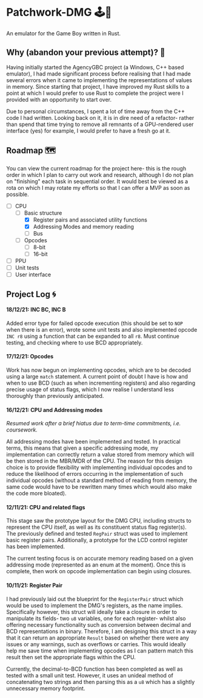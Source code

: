 # Patchwork-DMG 🕹📱
An emulator for the Game Boy written in Rust.

## Why (abandon your previous attempt)? 🤔

Having initially started the AgencyGBC project (a Windows, C++ based emulator), I had made significant process before realising that I had made several errors when it came to implementing the representations of values in memory. Since starting that project, I have improved my Rust skills to a point at which I would prefer to use Rust to complete the project were I provided with an opportunity to start over.

Due to personal circumstances, I spent a lot of time away from the C++ code I had written. Looking back on it, it is in dire need of a refactor- rather than spend that time trying to remove all remnants of a GPU-rendered user interface (yes) for example, I would prefer to have a fresh go at it.

## Roadmap 🗺
You can view the current roadmap for the project here- this is the rough order in which I plan to carry out work and research, although I do not plan on "finishing" each task in sequential order. It would best be viewed as a rota on which I may rotate my efforts so that I can offer a MVP as soon as possible.

- [ ] CPU
  - [ ] Basic structure
    - [x] Register pairs and associated utility functions
    - [x] Addressing Modes and memory reading
    - [ ] Bus
  - [ ] Opcodes
    - [ ] 8-bit
    - [ ] 16-bit
- [ ] PPU
- [ ] Unit tests
- [ ] User interface

## Project Log 🌀
#### 18/12/21: INC BC, INC B
Added error type for failed opcode execution (this should be set to `NOP` when there is an error),
wrote some unit tests and also implemented opcode `INC r8` using a function that can be expanded
to all `r8`. Must continue testing, and checking where to use BCD appropriately.

#### 17/12/21: Opcodes
Work has now begun on implementing opcodes, which are to be decoded using a large `match` statement.
A current point of doubt I have is how and when to use BCD (such as when incrementing registers) and
also regarding precise usage of status flags, which I now realise I understand less thoroughly than
previously anticipated.

#### 16/12/21: CPU and Addressing modes
_Resumed work after a brief hiatus due to term-time commitments, i.e. coursework._

All addressing modes have been implemented and tested. In practical terms, this means that
given a specific addressing mode, my implementation can correctly return a value stored from
memory which will be then stored in the MBR/MDR of the CPU. The reason for this design choice is
to provide flexibility with implementing individual opcodes and to reduce the likelihood of errors
occurring in the implementation of such individual opcodes (without a standard method of reading
from memory, the same code would have to be rewritten many times which would also make the code
more bloated). 

#### 12/11/21: CPU and related flags
This stage saw the prototype layout for the DMG CPU, including structs to represent the CPU itself,
as well as its constituent status flag register(s). The previously defined and tested `RegPair`
struct was used to implement basic register pairs. Additionally, a prototype for the LCD control register
has been implemented. 

The current testing focus is on accurate memory reading based on a given addressing mode (represented as 
an enum at the moment). Once this is complete, then work on opcode implementation can begin using closures. 

#### 10/11/21: Register Pair
I had previously laid out the blueprint for the `RegisterPair` struct which would be used to implement the DMG's 
registers, as the name implies. Specifically however, this struct will ideally take a closure in order to manipulate its fields-
two `u8` variables, one for each register- whilst also offering necessary functionality such as conversion between decimal and BCD
representations in binary. Therefore, I am designing this struct in a way that it can return an appropriate `Result` based on whether there
were any issues or any warnings, such as overflows or carries. This would ideally help me save time when implementing opcodes as I can pattern match this result
then set the appropriate flags within the CPU.

Currently, the decimal-to-BCD function has been completed as well as tested with a small unit test. However, it uses
an unideal method of concatenating two strings and then parsing this as a `u8` which has a slightly unnecessary memory
footprint.

